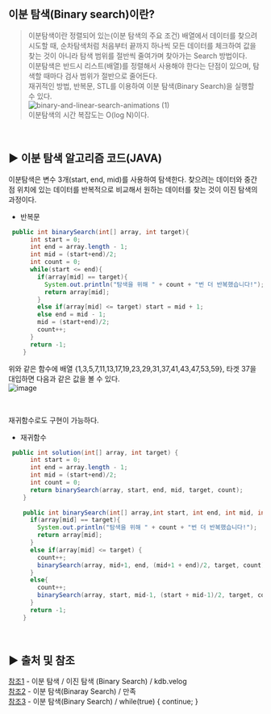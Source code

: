 ## 이분 탐색(Binary search)이란?
>이분탐색이란 정렬되어 있는(이분 탐색의 주요 조건) 배열에서 데이터를 찾으려 시도할 때, 순차탐색처럼 처음부터 끝까지 하나씩 모든 데이터를 체크하여 값을 찾는 것이 아니라
탐색 범위를 절반씩 줄여가며 찾아가는 Search 방법이다.<br>
이분탐색은 반드시 리스트(배열)를 정렬해서 사용해야 한다는 단점이 있으며, 탐색할 때마다 검사 범위가 절반으로 줄어든다.<br>
재귀적인 방법, 반복문, STL를 이용하여 이분 탐색(Binary Search)을 실행할 수 있다.<br>
![binary-and-linear-search-animations (1)](https://github.com/zeroempty2/TIL/assets/117061586/76917fbb-0dbf-447e-8e7a-1b942eb84389)<br>
이분탐색의 시간 복잡도는 O(log N)이다.<br>


<br>

## ▶️ 이분 탐색 알고리즘 코드(JAVA)
이분탐색은 변수 3개(start, end, mid)를 사용하여 탐색한다. 찾으려는 데이터와 중간점 위치에 있는 데이터를 반복적으로 비교해서 원하는 데이터를 찾는 것이 이진 탐색의 과정이다. <br>

* 반복문

```java
 public int binarySearch(int[] array, int target){
      int start = 0;
      int end = array.length - 1;
      int mid = (start+end)/2;
      int count = 0;
      while(start <= end){
        if(array[mid] == target){
          System.out.println("탐색을 위해 " + count + "번 더 반복했습니다!"); 
          return array[mid];
        } 
        else if(array[mid] <= target) start = mid + 1;
        else end = mid - 1;
        mid = (start+end)/2;
        count++;
      }
      return -1;
    }
```
위와 같은 함수에 배열 {1,3,5,7,11,13,17,19,23,29,31,37,41,43,47,53,59}, 타겟 37을 대입하면 다음과 같은 값을 볼 수 있다.<br>
![image](https://github.com/zeroempty2/TIL/assets/117061586/df846fae-e06d-4fab-ad8e-3e4334f040fe)<br>

<br>

재귀함수로도 구현이 가능하다.<br>

* 재귀함수

```java
 public int solution(int[] array, int target) {
      int start = 0;
      int end = array.length - 1;
      int mid = (start+end)/2;
      int count = 0;
      return binarySearch(array, start, end, mid, target, count);
    }
    
    public int binarySearch(int[] array,int start, int end, int mid, int target, int count){
      if(array[mid] == target){
        System.out.println("탐색을 위해 " + count + "번 더 반복했습니다!"); 
        return array[mid];
      }
      else if(array[mid] <= target) {
        count++;
        binarySearch(array, mid+1, end, (mid+1 + end)/2, target, count);
      }
      else{
        count++;
        binarySearch(array, start, mid-1, (start + mid-1)/2, target, count);
      }
      return -1; 
    }
```


<br>




## ▶️ 출처 및 참조
[참조1](https://velog.io/@kimdukbae/%EC%9D%B4%EB%B6%84-%ED%83%90%EC%83%89-%EC%9D%B4%EC%A7%84-%ED%83%90%EC%83%89-Binary-Search) - 이분 탐색 / 이진 탐색 (Binary Search) / kdb.velog <br>
[참조2](https://satisfactoryplace.tistory.com/39) - 이분 탐색(Binaray Search) / 만족<br>
[참조3](https://m42-orion.tistory.com/69) - 이분 탐색(Binary Search) / while(true) { continue; }
